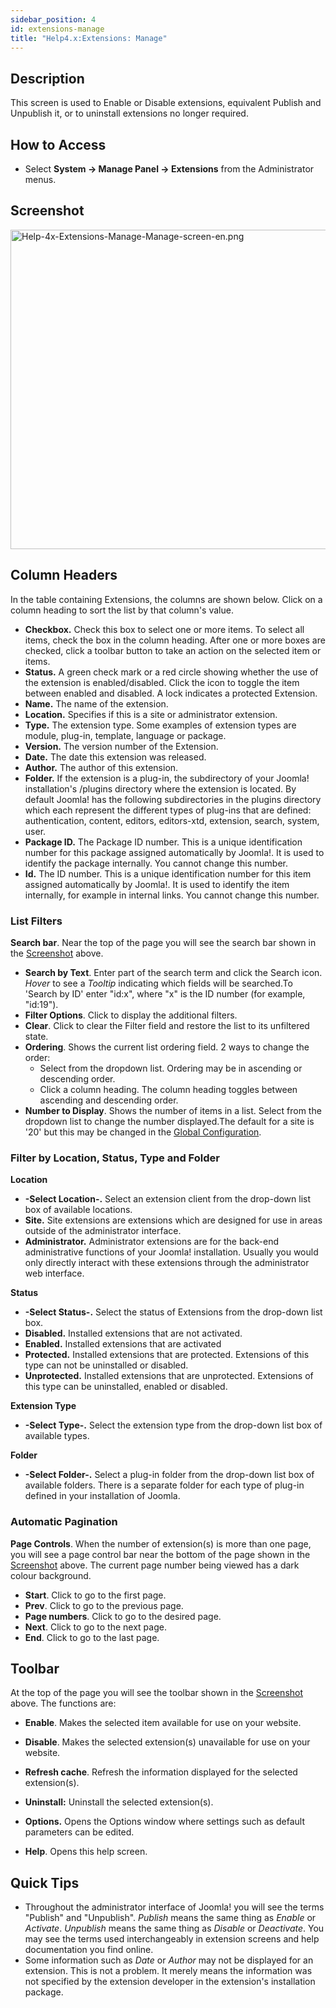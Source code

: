 ```yaml
---
sidebar_position: 4
id: extensions-manage
title: "Help4.x:Extensions: Manage"
---
```

## Description

This screen is used to Enable or Disable extensions, equivalent Publish
and Unpublish it, or to uninstall extensions no longer required.

## How to Access

- Select **System **→** Manage Panel **→** Extensions** from the
  Administrator menus.

## Screenshot

<img
src="https://docs.joomla.org/images/7/70/Help-4x-Extensions-Manage-Manage-screen-en.png"
decoding="async" data-file-width="800" data-file-height="511"
width="800" height="511"
alt="Help-4x-Extensions-Manage-Manage-screen-en.png" />

## Column Headers

In the table containing Extensions, the columns are shown below. Click
on a column heading to sort the list by that column's value.

- **Checkbox.** Check this box to select one or more items. To select
  all items, check the box in the column heading. After one or more
  boxes are checked, click a toolbar button to take an action on the
  selected item or items.
- **Status.** A green check mark or a red circle showing whether the use
  of the extension is enabled/disabled. Click the icon to toggle the
  item between enabled and disabled. A lock indicates a protected
  Extension.
- **Name.** The name of the extension.
- **Location.** Specifies if this is a site or administrator extension.
- **Type.** The extension type. Some examples of extension types are
  module, plug-in, template, language or package.
- **Version.** The version number of the Extension.
- **Date.** The date this extension was released.
- **Author.** The author of this extension.
- **Folder.** If the extension is a plug-in, the subdirectory of your
  Joomla! installation's /plugins directory where the extension is
  located. By default Joomla! has the following subdirectories in the
  plugins directory which each represent the different types of plug-ins
  that are defined: authentication, content, editors, editors-xtd,
  extension, search, system, user.
- **Package ID.** The Package ID number. This is a unique identification
  number for this package assigned automatically by Joomla!. It is used
  to identify the package internally. You cannot change this number.
- **Id.** The ID number. This is a unique identification number for this
  item assigned automatically by Joomla!. It is used to identify the
  item internally, for example in internal links. You cannot change this
  number.

### List Filters

**Search bar**. Near the top of the page you will see the search bar
shown in the [Screenshot](#screenshot) above.

- **Search by Text**. Enter part of the search term and click the Search
  icon. *Hover* to see a *Tooltip* indicating which fields will be
  searched.To 'Search by ID' enter "id:x", where "x" is the ID number
  (for example, "id:19").
- **Filter Options**. Click to display the additional filters.
- **Clear**. Click to clear the Filter field and restore the list to its
  unfiltered state.
- **Ordering**. Shows the current list ordering field. 2 ways to change
  the order:
  - Select from the dropdown list. Ordering may be in ascending or
    descending order.
  - Click a column heading. The column heading toggles between ascending
    and descending order.
- **Number to Display**. Shows the number of items in a list. Select
  from the dropdown list to change the number displayed.The default for
  a site is '20' but this may be changed in the [Global
  Configuration](https://docs.joomla.org/Help4.x:Site_Global_Configuration/en#defaultlistlimit "Help4.x:Site Global Configuration/en").

### Filter by Location, Status, Type and Folder

**Location**

- **-Select Location-.** Select an extension client from the drop-down
  list box of available locations.
- **Site.** Site extensions are extensions which are designed for use in
  areas outside of the administrator interface.
- **Administrator.** Administrator extensions are for the back-end
  administrative functions of your Joomla! installation. Usually you
  would only directly interact with these extensions through the
  administrator web interface.

**Status**

- **-Select Status-.** Select the status of Extensions from the
  drop-down list box.
- **Disabled.** Installed extensions that are not activated.
- **Enabled.** Installed extensions that are activated
- **Protected.** Installed extensions that are protected. Extensions of
  this type can not be uninstalled or disabled.
- **Unprotected.** Installed extensions that are unprotected. Extensions
  of this type can be uninstalled, enabled or disabled.

**Extension Type**

- **-Select Type-.** Select the extension type from the drop-down list
  box of available types.

**Folder**

- **-Select Folder-.** Select a plug-in folder from the drop-down list
  box of available folders. There is a separate folder for each type of
  plug-in defined in your installation of Joomla.

### Automatic Pagination

**Page Controls**. When the number of extension(s) is more than one
page, you will see a page control bar near the bottom of the page shown
in the [Screenshot](#screenshot) above. The current page number being
viewed has a dark colour background.

- **Start**. Click to go to the first page.
- **Prev**. Click to go to the previous page.
- **Page numbers**. Click to go to the desired page.
- **Next**. Click to go to the next page.
- **End**. Click to go to the last page.

## Toolbar

At the top of the page you will see the toolbar shown in the
[Screenshot](#Screenshot) above. The functions are:

- **Enable**. Makes the selected item available for use on your website.

<!-- -->

- **Disable**. Makes the selected extension(s) unavailable for use on
  your website.

<!-- -->

- **Refresh cache**. Refresh the information displayed for the selected
  extension(s).

<!-- -->

- **Uninstall:** Uninstall the selected extension(s).

<!-- -->

- **Options.** Opens the Options window where settings such as default
  parameters can be edited.

<!-- -->

- **Help**. Opens this help screen.

## Quick Tips

- Throughout the administrator interface of Joomla! you will see the
  terms "Publish" and "Unpublish". *Publish* means the same thing as
  *Enable* or *Activate*. *Unpublish* means the same thing as *Disable*
  or *Deactivate*. You may see the terms used interchangeably in
  extension screens and help documentation you find online.
- Some information such as *Date* or *Author* may not be displayed for
  an extension. This is not a problem. It merely means the information
  was not specified by the extension developer in the extension's
  installation package.
